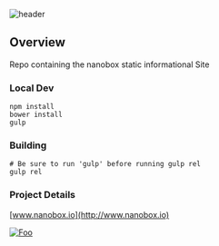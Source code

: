 ![header](http://shots.delorum.com/client/view/nanobox-front-site.png)


## Overview
Repo containing the nanobox static informational Site

### Local Dev
```
npm install
bower install
gulp
```

### Building
```
# Be sure to run 'gulp' before running gulp rel
gulp rel
```

### Project Details
[www.nanobox.io](http://www.nanobox.io)

[![Foo](http://nano-assets.gopagoda.io/open-src/pagoda-open-src.png)](http://pagodabox.io/open-source)
